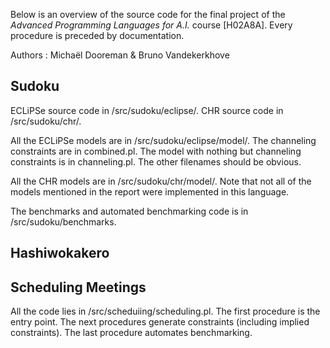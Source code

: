 Below is an overview of the source code for the final project of the *Advanced Programming Languages for A.I.* course [H02A8A]. Every procedure is preceded by documentation.

Authors : Michaël Dooreman & Bruno Vandekerkhove

## Sudoku

ECLiPSe source code in /src/sudoku/eclipse/.
CHR source code in /src/sudoku/chr/.

All the ECLiPSe models are in /src/sudoku/eclipse/model/.
The channeling constraints are in combined.pl.
The model with nothing but channeling constraints is in channeling.pl.
The other filenames should be obvious.

All the CHR models are in /src/sudoku/chr/model/.
Note that not all of the models mentioned in the report were implemented in this language.

The benchmarks and automated benchmarking code is in /src/sudoku/benchmarks.

## Hashiwokakero



## Scheduling Meetings

All the code lies in /src/scheduiing/scheduling.pl.
The first procedure is the entry point.
The next procedures generate constraints (including implied constraints).
The last procedure automates benchmarking.
